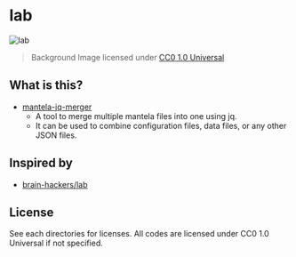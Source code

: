 # lab

![lab](https://i.imgflip.com/9vuifq.jpg)

> Background Image licensed under [CC0 1.0 Universal](https://creativecommons.org/publicdomain/zero/1.0/)

## What is this?

- [mantela-jq-merger](mantela-jq-merger/README.md)
    - A tool to merge multiple mantela files into one using jq.
    - It can be used to combine configuration files, data files, or any other JSON files.

## Inspired by

- [brain-hackers/lab](https://github.com/brain-hackers/lab)

## License

See each directories for licenses. All codes are licensed under CC0 1.0 Universal if not specified.
